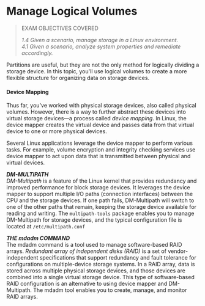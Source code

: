 # Manage Logical Volumes

> EXAM OBJECTIVES COVERED
> 
> _1.4 Given a scenario, manage storage in a Linux environment.  
> 4.1 Given a scenario, analyze system properties and remediate accordingly._

Partitions are useful, but they are not the only method for logically dividing a storage device. In this topic, you'll use logical volumes to create a more flexible structure for organizing data on storage devices.

#### Device Mapping

Thus far, you've worked with physical storage devices, also called physical volumes. However, there is a way to further abstract these devices into virtual storage devices—a process called _device mapping_. In Linux, the device mapper creates the virtual device and passes data from that virtual device to one or more physical devices.

Several Linux applications leverage the device mapper to perform various tasks. For example, volume encryption and integrity checking services use device mapper to act upon data that is transmitted between physical and virtual devices.

**_DM-MULTIPATH_**  
_DM-Multipath_ is a feature of the Linux kernel that provides redundancy and improved performance for block storage devices. It leverages the device mapper to support multiple I/O paths (connection interfaces) between the CPU and the storage devices. If one path fails, DM-Multipath will switch to one of the other paths that remain, keeping the storage device available for reading and writing. The `multipath-tools` package enables you to manage DM-Multipath for storage devices, and the typical configuration file is located at `/etc/multipath.conf`

**_THE mdadm COMMAND_**  
The mdadm command is a tool used to manage software-based RAID arrays. _Redundant array of independent disks (RAID)_ is a set of vendor-independent specifications that support redundancy and fault tolerance for configurations on multiple-device storage systems. In a RAID array, data is stored across multiple physical storage devices, and those devices are combined into a single virtual storage device. This type of software-based RAID configuration is an alternative to using device mapper and DM-Multipath. The mdadm tool enables you to create, manage, and monitor RAID arrays.